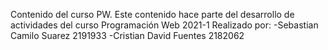 Contenido del curso PW. Este contenido hace parte del desarrollo de actividades del curso Programación Web 2021-1
Realizado por:
-Sebastian Camilo Suarez 2191933
-Cristian David Fuentes 2182062
